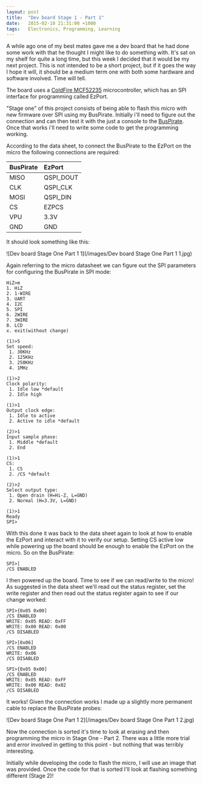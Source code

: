 ```yaml
---
layout: post
title:  "Dev board Stage 1 - Part 1"
date:   2015-02-10 21:31:00 +1000
tags:   Electronics, Programming, Learning
---
```


A while ago one of my best mates gave me a dev board that he had done some work with that he thought I might like to do something with.  It's sat on my shelf for quite a long time, but this week I decided that it would be my next project.  This is not intended to be a short project, but if it goes the way I hope it will, it should be a medium term one with both some hardware and software involved.  Time will tell.

The board uses a [ColdFire MCF52235](http://www.freescale.com/webapp/sps/site/prod_summary.jsp?code=MCF5223X) microcontroller, which has an SPI interface for programming called EzPort.

"Stage one" of this project consists of being able to flash this micro with new firmware over SPI using my BusPirate.  Initially i'll need to figure out the connection and can then test it with the just a console to the [BusPirate](http://dangerousprototypes.com/docs/Bus_Pirate).  Once that works i'll need to write some code to get the programming working.

According to the data sheet, to connect the BusPirate to the EzPort on the micro the following connections are required:

| BusPirate | EzPort |
|:---|:---|
|MISO|QSPI_DOUT|
|CLK|QSPI_CLK|
|MOSI|QSPI_DIN|
|CS|EZPCS|
|VPU|3.3V|
|GND|GND|

It should look something like this:

![Dev board Stage One Part 1 1](/images/Dev board Stage One Part 1 1.jpg)

Again referring to the micro datasheet we can figure out the SPI parameters for configuring the BusPirate in SPI mode:

``` 
HiZ>m
1. HiZ
2. 1-WIRE
3. UART
4. I2C
5. SPI
6. 2WIRE
7. 3WIRE
8. LCD
x. exit(without change)

(1)>5
Set speed:
 1. 30KHz
 2. 125KHz
 3. 250KHz
 4. 1MHz

(1)>2
Clock polarity:
 1. Idle low *default
 2. Idle high

(1)>1
Output clock edge:
 1. Idle to active
 2. Active to idle *default

(2)>1
Input sample phase:
 1. Middle *default
 2. End

(1)>1
CS:
 1. CS
 2. /CS *default

(2)>2
Select output type:
 1. Open drain (H=Hi-Z, L=GND)
 2. Normal (H=3.3V, L=GND)

(1)>1
Ready
SPI> 
```

With this done it was back to the data sheet again to look at how to enable the EzPort and interact with it to verify our setup.  Setting CS active low while powering up the board should be enough to enable the EzPort on the micro.  So on the BusPirate:

```
SPI>[
/CS ENABLED
```

I then powered up the board.  Time to see if we can read/write to the micro!  As suggested in the data sheet we'll read out the status register, set the write register and then read out the status register again to see if our change worked:

```
SPI>{0x05 0x00]
/CS ENABLED
WRITE: 0x05 READ: 0xFF 
WRITE: 0x00 READ: 0x00 
/CS DISABLED

SPI>[0x06]
/CS ENABLED
WRITE: 0x06 
/CS DISABLED

SPI>{0x05 0x00]
/CS ENABLED
WRITE: 0x05 READ: 0xFF 
WRITE: 0x00 READ: 0x02 
/CS DISABLED
```

It works!  Given the connection works I made up a slightly more permanent cable to replace the BusPirate probes:

![Dev board Stage One Part 1 2](/images/Dev board Stage One Part 1 2.jpg)

Now the connection is sorted it's time to look at erasing and then programming the micro in Stage One - Part 2.  There was a little more trial and error involved in getting to this point - but nothing that was terribly interesting.  

Initially while developing the code to flash the micro, I will use an image that was provided.  Once the code for that is sorted I'll look at flashing something different (Stage 2)!